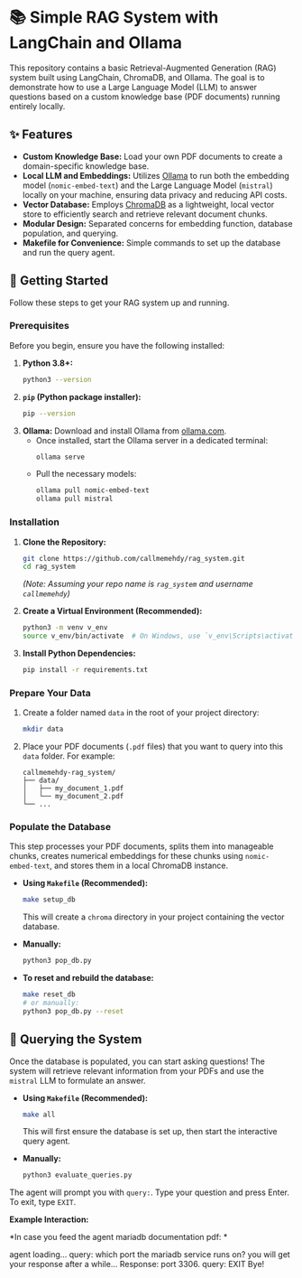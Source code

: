 # 📚 Simple RAG System with LangChain and Ollama

This repository contains a basic Retrieval-Augmented Generation (RAG) system built using LangChain, ChromaDB, and Ollama. The goal is to demonstrate how to use a Large Language Model (LLM) to answer questions based on a custom knowledge base (PDF documents) running entirely locally.

## ✨ Features

*   **Custom Knowledge Base:** Load your own PDF documents to create a domain-specific knowledge base.
*   **Local LLM and Embeddings:** Utilizes [Ollama](https://ollama.com/) to run both the embedding model (`nomic-embed-text`) and the Large Language Model (`mistral`) locally on your machine, ensuring data privacy and reducing API costs.
*   **Vector Database:** Employs [ChromaDB](https://www.trychroma.com/) as a lightweight, local vector store to efficiently search and retrieve relevant document chunks.
*   **Modular Design:** Separated concerns for embedding function, database population, and querying.
*   **Makefile for Convenience:** Simple commands to set up the database and run the query agent.

## 🚀 Getting Started

Follow these steps to get your RAG system up and running.

### Prerequisites

Before you begin, ensure you have the following installed:

1.  **Python 3.8+:**
    ```bash
    python3 --version
    ```
2.  **`pip` (Python package installer):**
    ```bash
    pip --version
    ```
3.  **Ollama:** Download and install Ollama from [ollama.com](https://ollama.com/).
    *   Once installed, start the Ollama server in a dedicated terminal:
        ```bash
        ollama serve
        ```
    *   Pull the necessary models:
        ```bash
        ollama pull nomic-embed-text
        ollama pull mistral
        ```

### Installation

1.  **Clone the Repository:**
    ```bash
    git clone https://github.com/callmemehdy/rag_system.git
    cd rag_system
    ```
    *(Note: Assuming your repo name is `rag_system` and username `callmemehdy`)*

2.  **Create a Virtual Environment (Recommended):**
    ```bash
    python3 -m venv v_env
    source v_env/bin/activate  # On Windows, use `v_env\Scripts\activate`
    ```

3.  **Install Python Dependencies:**
    ```bash
    pip install -r requirements.txt
    ```

### Prepare Your Data

1.  Create a folder named `data` in the root of your project directory:
    ```bash
    mkdir data
    ```
2.  Place your PDF documents (`.pdf` files) that you want to query into this `data` folder. For example:
    ```
    callmemehdy-rag_system/
    ├── data/
    │   ├── my_document_1.pdf
    │   └── my_document_2.pdf
    └── ...
    ```

### Populate the Database

This step processes your PDF documents, splits them into manageable chunks, creates numerical embeddings for these chunks using `nomic-embed-text`, and stores them in a local ChromaDB instance.

*   **Using `Makefile` (Recommended):**
    ```bash
    make setup_db
    ```
    This will create a `chroma` directory in your project containing the vector database.

*   **Manually:**
    ```bash
    python3 pop_db.py
    ```

*   **To reset and rebuild the database:**
    ```bash
    make reset_db
    # or manually:
    python3 pop_db.py --reset
    ```

## 💬 Querying the System

Once the database is populated, you can start asking questions! The system will retrieve relevant information from your PDFs and use the `mistral` LLM to formulate an answer.

*   **Using `Makefile` (Recommended):**
    ```bash
    make all
    ```
    This will first ensure the database is set up, then start the interactive query agent.

*   **Manually:**
    ```bash
    python3 evaluate_queries.py
    ```

The agent will prompt you with `query:`. Type your question and press Enter. To exit, type `EXIT`.

**Example Interaction:**

*In case you feed the agent mariadb documentation pdf: *

agent loading...
query: which port the mariadb service runs on?
you will get your response after a while...
Response: port 3306.
query: EXIT
Bye!
